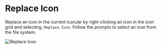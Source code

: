 # Replace Icon

Replace an icon in the current IconJar by right-clicking an icon in the icon grid and selecting, `Replace Icon`. Follow the prompts to select an icon from the file system.

![Replace Icon](https://docs.iconmason.com/images/replace-icon.png#half-size)
